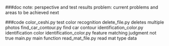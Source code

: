 ###doc
note: perspective and test results
problem: current problems and areas to be achieved next

###code
color_ceshi.py test color recognition
delete_file.py deletes multiple photos
find_car_contour.py find car contour
identification_color.py identification color
identification_color.py feature matching judgment not true
main.py main function
read_mat_file.py read mat type data
